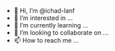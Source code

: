 - 👋 Hi, I’m @ichad-lanf
- 👀 I’m interested in ...
- 🌱 I’m currently learning ...
- 💞️ I’m looking to collaborate on ...
- 📫 How to reach me ...

<!---
ichad-lanf/ichad-lanf is a ✨ special ✨ repository because its `README.md` (this file) appears on your GitHub profile.
You can click the Preview link to take a look at your changes.
--->
